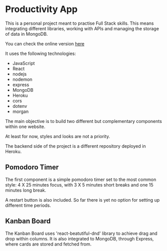 
# Productivity App

This is a personal project meant to practise Full Stack skills. This means integrating different libraries, working with APIs and managing the storage of data in MongoDB.

You can check the online version [here](https://ancient-castle-89334.herokuapp.com/)

It uses the following technologies:
- JavaScript
- React
- nodejs
- nodemon
- express
- MongoDB
- Heroku
- cors
- dotenv
- morgan

The main objective is to build two different but complementary components within one website.

At least for now, styles and looks are not a priority.

The backend side of the project is a different repository deployed in Heroku.

## Pomodoro Timer

The first component is a simple pomodoro timer set to the most common style: 4 X 25 minutes focus, with 3 X 5 minutes short breaks and one 15 minutes long break.

A restart button is also included. So far there is yet no option for setting up different time periods.

## Kanban Board

The Kanban Board uses 'react-beatutiful-dnd' library to achieve drag and drop within columns. It is also integrated to MongoDB, through Express, where cards are stored and fetched from.



